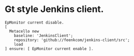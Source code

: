# Gt style Jenkins client.
```
EpMonitor current disable.
[ 
  Metacello new
    baseline: 'JenkinsClient';
    repository: 'github://feenkcom/jenkins-client/src';
    load
] ensure: [ EpMonitor current enable ].
```
